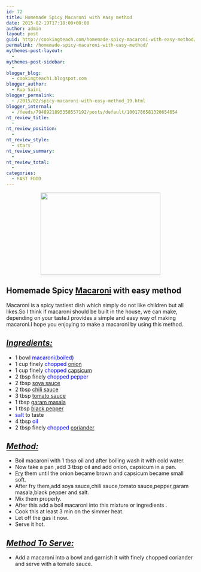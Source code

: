 ```yaml
---
id: 72
title: Homemade Spicy Macaroni with easy method
date: 2015-02-19T17:18:00+00:00
author: admin
layout: post
guid: http://cookingteach.com/homemade-spicy-macaroni-with-easy-method/
permalink: /homemade-spicy-macaroni-with-easy-method/
mythemes-post-layout:
  - 
mythemes-post-sidebar:
  - 
blogger_blog:
  - cookingteach1.blogspot.com
blogger_author:
  - Rup Saini
blogger_permalink:
  - /2015/02/spicy-macaroni-with-easy-method_19.html
blogger_internal:
  - /feeds/7948921895358557192/posts/default/1001786581320654654
nt_review_title:
  - 
nt_review_position:
  - 
nt_review_style:
  - stars
nt_review_summary:
  - 
nt_review_total:
  - 
categories:
  - FAST FOOD
---
```

<p dir="ltr" style="text-align: left;">
  <p style="clear: both; text-align: center;">
    <a style="margin-left: 1em; margin-right: 1em;" href="http://3.bp.blogspot.com/-9yadvnmckFE/VOa4WGasg0I/AAAAAAAAAEs/CAc6jn53ios/s1600/macaroni-fromage-410.jpg"><img src="http://3.bp.blogspot.com/-9yadvnmckFE/VOa4WGasg0I/AAAAAAAAAEs/CAc6jn53ios/s1600/macaroni-fromage-410.jpg" alt="" width="320" height="220" border="0" /></a>
  </p>
  
  <h2 style="text-align: left;">
    Homemade Spicy <a class="zem_slink" title="Macaroni and cheese" href="http://en.wikipedia.org/wiki/Macaroni_and_cheese" target="_blank" rel="wikipedia">Macaroni</a> with easy method
  </h2>
  
  <p style="text-align: left;">
    Macaroni is a spicy tastiest dish which simply do not like children but all likes.So I think if macaroni should be built in the house, we can make, depending on your taste.I provides a simple and easy way of making macaroni.I hope you enjoying to make a macaroni by using this method.
  </p>
  
  <h2 style="text-align: left;">
    <u><i>Ingredients:</i></u>
  </h2>
  
  <p>
    <ul style="text-align: left;">
      <li>
        1 bowl <span style="color: blue;">macaroni(boiled)</span>
      </li>
      <li>
        1 cup finely <span style="color: blue;">chopped <a class="zem_slink" title="Onion" href="http://en.wikipedia.org/wiki/Onion" target="_blank" rel="wikipedia">onion</a></span>
      </li>
      <li>
        1 cup finely <span style="color: blue;">chopped <a class="zem_slink" title="Capsicum" href="http://en.wikipedia.org/wiki/Capsicum" target="_blank" rel="wikipedia">capsicum</a></span>
      </li>
      <li>
        2 tbsp finely <span style="color: blue;">chopped pepper</span>
      </li>
      <li>
        2 tbsp <span style="color: blue;"><a class="zem_slink" title="Soy sauce" href="http://en.wikipedia.org/wiki/Soy_sauce" target="_blank" rel="wikipedia">soya sauce</a></span>
      </li>
      <li>
        2 tbsp <span style="color: blue;"><a class="zem_slink" title="Hot sauce" href="http://en.wikipedia.org/wiki/Hot_sauce" target="_blank" rel="wikipedia">chili sauce</a></span>
      </li>
      <li>
        3 tbsp <span style="color: blue;"><a class="zem_slink" title="Tomato sauce" href="http://en.wikipedia.org/wiki/Tomato_sauce" target="_blank" rel="wikipedia">tomato sauce</a></span>
      </li>
      <li>
        1 tbsp <span style="color: blue;"><a class="zem_slink" title="Garam masala" href="http://en.wikipedia.org/wiki/Garam_masala" target="_blank" rel="wikipedia">garam masala</a></span>
      </li>
      <li>
        1 tbsp <span style="color: blue;"><a class="zem_slink" title="Black pepper" href="http://en.wikipedia.org/wiki/Black_pepper" target="_blank" rel="wikipedia">black pepper</a></span>
      </li>
      <li>
        <span style="color: blue;">salt</span> to taste
      </li>
      <li>
        4 tbsp<span style="color: blue;"> oil</span>
      </li>
      <li>
        2 tbsp finely <span style="color: blue;">chopped <a class="zem_slink" title="Coriander" href="http://en.wikipedia.org/wiki/Coriander" target="_blank" rel="wikipedia">coriander</a></span>
      </li>
    </ul>
  </p>
  
  <h2 style="text-align: left;">
    <i><u>Method:</u></i>
  </h2>
  
  <p>
    <ul style="text-align: left;">
      <li>
        Boil macaroni with 1 tbsp oil and after boiling wash it with cold water.
      </li>
      <li>
        Now take a pan ,add 3 tbsp oil and add onion, capsicum in a pan.
      </li>
      <li>
        <a class="zem_slink" title="Fry (Futurama)" href="http://en.wikipedia.org/wiki/Fry_%28Futurama%29" target="_blank" rel="wikipedia">Fry</a> them until the onion became brown and capsicum became small soft.
      </li>
      <li>
        After fry them,add soya sauce,chili sauce,tomato sauce,pepper,garam masala,black pepper and salt.
      </li>
      <li>
        Mix them properly.
      </li>
      <li>
        After this add a boil macaroni into this mixture or ingredients .
      </li>
      <li>
        Cook this at least 3 min on the simmer heat.
      </li>
      <li>
        Let off the gas it now.
      </li>
      <li>
        Serve it hot.
      </li>
    </ul>
  </p>
  
  <h2 style="text-align: left;">
    <i><u>Method To Serve:</u></i>
  </h2>
  
  <p>
    <ul style="text-align: left;">
      <li>
        Add a macaroni into a bowl and garnish it with finely chopped coriander and serve with a tomato sauce.
      </li>
    </ul>
  </p>
</p>